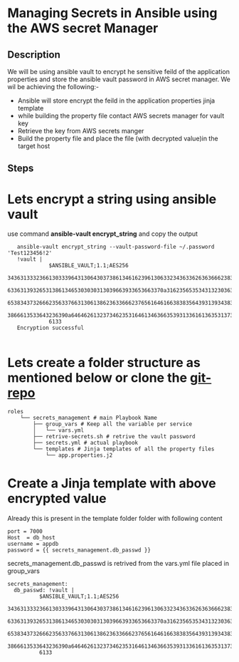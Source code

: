 # Managing Secrets in Ansible using the AWS secret Manager

## Description
We will be using ansible vault to encrypt he sensitive feild of the application properties
and store the ansible vault password in AWS secret manager. 
  We wil be achieving the following:-
  
  * Ansible will store encrypt the feild in the application properties jinja template
  * while building the property file contact AWS secrets manager for vault key
  * Retrieve the key from AWS secrets manger
  * Build the property file and place the file (with decrypted value)in the target host
  
 ## Steps
 
 # Lets encrypt a string using ansible vault
 use command  **ansible-vault encrypt_string** and copy the output
```
   ansible-vault encrypt_string --vault-password-file ~/.password 'Test123456!2'
   !vault |
             $ANSIBLE_VAULT;1.1;AES256
             34363133323661303339643130643037386134616239613063323436336263636662383533633337
             6336313932653138613465303030313039663933653663370a316235653534313230363139626332
             65383437326662356337663130613862363366623765616461663838356439313934383261366662
             3866613533643236390a646462613237346235316461346366353931336161363531373532633832
             6133
   Encryption successful
   
```

# Lets create a folder structure as mentioned below or clone the [git-repo](https://github.com/dbiswas1/ansible.git )

```
roles
    └── secrets_management # main Playbook Name
        ├── group_vars # Keep all the variable per service
        │   └── vars.yml
        ├── retrive-secrets.sh # retrive the vault password
        ├── secrets.yml # actual playbook
        └── templates # Jinja templates of all the property files
            └── app.properties.j2
```

# Create a Jinja template with above encrypted value

Already this is present in the template folder folder with following content

```
port = 7000
Host  = db_host
username = appdb
password = {{ secrets_management.db_passwd }}
```

secrets_management.db_passwd is retrived from the vars.yml file placed in group_vars

```
secrets_management:
  db_passwd: !vault |
          $ANSIBLE_VAULT;1.1;AES256
          34363133323661303339643130643037386134616239613063323436336263636662383533633337
          6336313932653138613465303030313039663933653663370a316235653534313230363139626332
          65383437326662356337663130613862363366623765616461663838356439313934383261366662
          3866613533643236390a646462613237346235316461346366353931336161363531373532633832
          6133
```


